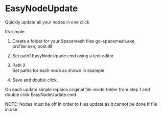 # EasyNodeUpdate
Quickly update all your nodes in one click

Its simple.
1. Create a folder for your Spacemesh files
go-spacemesh.exe, profiler.exe, post.dll

2. Set path1 EasyNodeUpade.cmd using a text editor

3. Path 2<br>
Set paths for each node as shown in example

4. Save and double click.

On each update simple replace original file inside folder from step 1 and double click EasyNodeUpdate.cmd

NOTE:
Nodes must be off in order to files update as it cannot be done if file in use.

